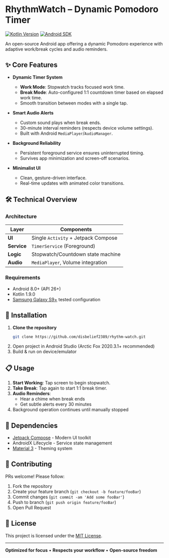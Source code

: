 
# RhythmWatch – Dynamic Pomodoro Timer

[![Kotlin Version](https://img.shields.io/badge/Kotlin-1.9.0-blue.svg)](https://kotlinlang.org)
[![Android SDK](https://img.shields.io/badge/Android%20SDK-34-green.svg)](https://developer.android.com)

An open-source Android app offering a dynamic Pomodoro experience with adaptive work/break cycles and audio reminders.

<!-- ![App Preview](screenshots/demo.gif) -->

## ✨ Core Features

- **Dynamic Timer System**
  - **Work Mode**: Stopwatch tracks focused work time.
  - **Break Mode**: Auto-configured 1:1 countdown timer based on elapsed work time.
  - Smooth transition between modes with a single tap.

- **Smart Audio Alerts**
  - Custom sound plays when break ends.
  - 30-minute interval reminders (respects device volume settings).
  - Built with Android `MediaPlayer`/`AudioManager`.

- **Background Reliability**
  - Persistent foreground service ensures uninterrupted timing.
  - Survives app minimization and screen-off scenarios.

- **Minimalist UI**
  - Clean, gesture-driven interface.
  - Real-time updates with animated color transitions.

## 🛠️ Technical Overview

### Architecture
| Layer              | Components                          |
|--------------------|-------------------------------------|
| **UI**             | Single `Activity` + Jetpack Compose |
| **Service**        | `TimerService` (Foreground)         |
| **Logic**          | Stopwatch/Countdown state machine   |
| **Audio**          | `MediaPlayer`, Volume integration   |

### Requirements
- Android 8.0+ (API 26+)
- Kotlin 1.9.0
- [Samsung Galaxy S9+](https://www.samsung.com) tested configuration

## 🚀 Installation

1. **Clone the repository**
   ```bash
   git clone https://github.com/disbelief2389/rhythm-watch.git
   ```
2. Open project in Android Studio (Arctic Fox 2020.3.1+ recommended)
3. Build & run on device/emulator

## 📋 Usage

1. **Start Working**: Tap screen to begin stopwatch.
2. **Take Break**: Tap again to start 1:1 break timer.
3. **Audio Reminders**:
   - Hear a chime when break ends
   - Get subtle alerts every 30 minutes
4. Background operation continues until manually stopped

## 🔧 Dependencies

- [Jetpack Compose](https://developer.android.com/jetpack/compose) - Modern UI toolkit
- AndroidX Lifecycle - Service state management
- [Material 3](https://m3.material.io) - Theming system

## 🤝 Contributing

PRs welcome! Please follow:
1. Fork the repository
2. Create your feature branch (`git checkout -b feature/fooBar`)
3. Commit changes (`git commit -am 'Add some fooBar'`)
4. Push to branch (`git push origin feature/fooBar`)
5. Open Pull Request

## 📄 License

This project is licensed under the [MIT License](LICENSE).

---

**Optimized for focus** • **Respects your workflow** • **Open-source freedom**
